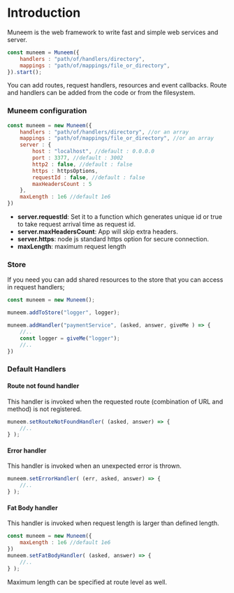 # Introduction

Muneem is the web framework to write fast and simple web services and server.

```JavaScript
const muneem = Muneem({
    handlers : "path/of/handlers/directory",
    mappings : "path/of/mappings/file_or_directory",
}).start();
```

You can add routes, request handlers, resources and event callbacks. Route and handlers can be added from the code or from the filesystem.

### Muneem configuration 

```js
const muneem = new Muneem({
    handlers : "path/of/handlers/directory", //or an array
    mappings : "path/of/mappings/file_or_directory", //or an array
    server : {
        host : "localhost", //default : 0.0.0.0
        port : 3377, //default : 3002
        http2 : false, //default : false
        https : httpsOptions,
        requestId : false, //default : false
        maxHeadersCount : 5
    },
    maxLength : 1e6 //default 1e6
})
```

* **server.requestId**: Set it to a function which generates unique id or true to take request arrival time as request id.
* **server.maxHeadersCount**: App will skip extra headers.
* **server.https**: node js standard https option for secure connection.
* **maxLength**: maximum request length

### Store

If you need you can add shared resources to the store that you can access in request handlers;

```JavaScript
const muneem = new Muneem();

muneem.addToStore("logger", logger);

muneem.addHandler("paymentService", (asked, answer, giveMe ) => {
    //..
    const logger = giveMe("logger");
    //..
})
```

### Default Handlers

#### Route not found handler
This handler is invoked when the requested route (combination of URL and method) is not registered.

```JavaScript
muneem.setRouteNotFoundHandler( (asked, answer) => {
    //..
} );
```

#### Error handler
This handler is invoked when an unexpected error is thrown.

```JavaScript
muneem.setErrorHandler( (err, asked, answer) => {
    //..
} );
```

#### Fat Body handler
This handler is invoked when request length is larger than defined length.

```JavaScript
const muneem = new Muneem({
    maxLength : 1e6 //default 1e6
})
muneem.setFatBodyHandler( (asked, answer) => {
    //..
} );
```

Maximum length can be specified at route level as well.